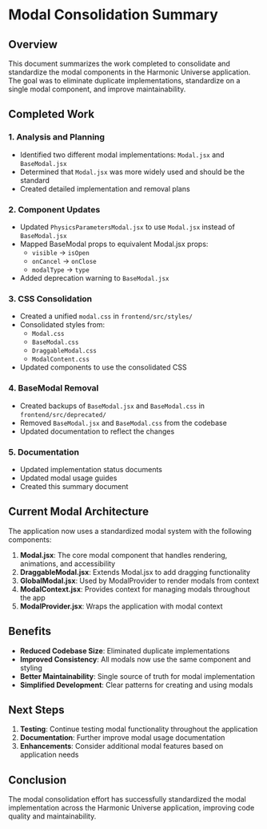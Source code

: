 # Modal Consolidation Summary

## Overview

This document summarizes the work completed to consolidate and standardize the modal components in the Harmonic Universe application. The goal was to eliminate duplicate implementations, standardize on a single modal component, and improve maintainability.

## Completed Work

### 1. Analysis and Planning

- Identified two different modal implementations: `Modal.jsx` and `BaseModal.jsx`
- Determined that `Modal.jsx` was more widely used and should be the standard
- Created detailed implementation and removal plans

### 2. Component Updates

- Updated `PhysicsParametersModal.jsx` to use `Modal.jsx` instead of `BaseModal.jsx`
- Mapped BaseModal props to equivalent Modal.jsx props:
  - `visible` → `isOpen`
  - `onCancel` → `onClose`
  - `modalType` → `type`
- Added deprecation warning to `BaseModal.jsx`

### 3. CSS Consolidation

- Created a unified `modal.css` in `frontend/src/styles/`
- Consolidated styles from:
  - `Modal.css`
  - `BaseModal.css`
  - `DraggableModal.css`
  - `ModalContent.css`
- Updated components to use the consolidated CSS

### 4. BaseModal Removal

- Created backups of `BaseModal.jsx` and `BaseModal.css` in `frontend/src/deprecated/`
- Removed `BaseModal.jsx` and `BaseModal.css` from the codebase
- Updated documentation to reflect the changes

### 5. Documentation

- Updated implementation status documents
- Updated modal usage guides
- Created this summary document

## Current Modal Architecture

The application now uses a standardized modal system with the following components:

1. **Modal.jsx**: The core modal component that handles rendering, animations, and accessibility
2. **DraggableModal.jsx**: Extends Modal.jsx to add dragging functionality
3. **GlobalModal.jsx**: Used by ModalProvider to render modals from context
4. **ModalContext.jsx**: Provides context for managing modals throughout the app
5. **ModalProvider.jsx**: Wraps the application with modal context

## Benefits

- **Reduced Codebase Size**: Eliminated duplicate implementations
- **Improved Consistency**: All modals now use the same component and styling
- **Better Maintainability**: Single source of truth for modal implementation
- **Simplified Development**: Clear patterns for creating and using modals

## Next Steps

1. **Testing**: Continue testing modal functionality throughout the application
2. **Documentation**: Further improve modal usage documentation
3. **Enhancements**: Consider additional modal features based on application needs

## Conclusion

The modal consolidation effort has successfully standardized the modal implementation across the Harmonic Universe application, improving code quality and maintainability.
